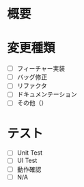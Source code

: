 # 概要


# 変更種類
- [ ] フィーチャー実装
- [ ] バッグ修正
- [ ] リファクタ
- [ ] ドキュメンテーション
- [ ] その他（）

# テスト
- [ ] Unit Test
- [ ] UI Test
- [ ] 動作確認
- [ ] N/A

<!-- UIの実装か変更の場合
# UI
<img width="250" alt="UI" src="">
-->

<!-- UMLの追加か変更の場合
# UML
![UML](http://www.plantuml.com/plantuml/proxy?cache=no&src=https://raw.githubusercontent.com/gmvalentino8/github-sample-project/{BRANCH}/presentation/src/main/kotlin/io/github/gmvalentino8/github/sample/presentation/feature/{PATH/NAME}.pu)
-->
